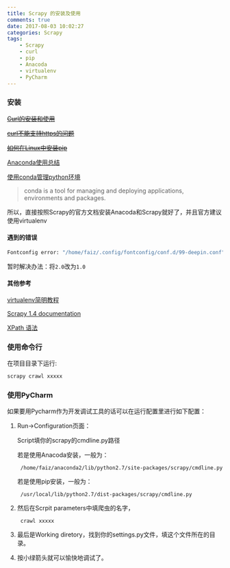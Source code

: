 ```yaml
---
title: Scrapy 的安装及使用
comments: true
date: 2017-08-03 10:02:27
categories: Scrapy
tags: 
    - Scrapy
    - curl
    - pip
    - Anacoda
    - virtualenv
    - PyCharm
---
```


<!--more-->

### 安装

~~[Curl的安装和使用](http://blog.csdn.net/lifan5/article/details/7350154)~~

~~[curl不能支持https的问题](http://blog.csdn.net/wvtear/article/details/9817033)~~

~~[如何在Linux中安装pip](http://www.linuxidc.com/Linux/2017-07/145560.htm)~~

[Anaconda使用总结](http://python.jobbole.com/86236/)

[使用conda管理python环境](https://zhuanlan.zhihu.com/p/22678445)

>conda is a tool for managing and deploying applications, environments and packages.

所以，直接按照Scrapy的官方文档安装Anacoda和Scrapy就好了，并且官方建议使用virtualenv

#### 遇到的错误

```bash
Fontconfig error: "/home/faiz/.config/fontconfig/conf.d/99-deepin.conf", line 1: Unsupported version '2.0'
```

暂时解决办法：将`2.0`改为`1.0`


#### 其他参考

[virtualenv简明教程](http://www.jianshu.com/p/08c657bd34f1)

[Scrapy 1.4 documentation](https://doc.scrapy.org/en/latest/index.html)

[XPath 语法](http://www.w3school.com.cn/xpath/xpath_syntax.asp)
### 使用命令行

在项目目录下运行:

```bash
scrapy crawl xxxxx
```

### 使用PyCharm

如果要用Pycharm作为开发调试工具的话可以在运行配置里进行如下配置：

1. Run->Configuration页面：

    Script填你的scrapy的cmdline.py路径

    若是使用Anacoda安装，一般为：

        /home/faiz/anaconda2/lib/python2.7/site-packages/scrapy/cmdline.py

    若是使用pip安装，一般为：

        /usr/local/lib/python2.7/dist-packages/scrapy/cmdline.py

2. 然后在Scrpit parameters中填爬虫的名字，
            
        crawl xxxxx

3. 最后是Working diretory，找到你的settings.py文件，填这个文件所在的目录。

4. 按小绿箭头就可以愉快地调试了。